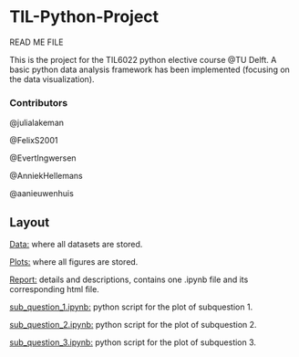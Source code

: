 ﻿# TIL-Python-Project

READ ME FILE

This is the project for the TIL6022 python elective course @TU Delft. A basic python data analysis framework has been implemented (focusing on the data visualization).

### Contributors

@julialakeman

@FelixS2001

@EvertIngwersen

@AnniekHellemans

@aanieuwenhuis

## Layout

[Data:](https://github.com/EvertIngwersen/TIL-Python-Project/tree/main/data) where all datasets are stored.

[Plots:](https://github.com/EvertIngwersen/TIL-Python-Project/tree/main/plots) where all figures are stored.

[Report:](https://github.com/EvertIngwersen/TIL-Python-Project/blob/main/report/Report_Group_14.ipynb) details and descriptions, contains one .ipynb file and its corresponding html file.

[sub_question_1.ipynb:](https://github.com/EvertIngwersen/TIL-Python-Project/blob/main/code/sub_question_1.ipynb) python script for the plot of subquestion 1.

[sub_question_2.ipynb:](https://github.com/EvertIngwersen/TIL-Python-Project/blob/main/code/sub_question_2.ipynb) python script for the plot of subquestion 2.

[sub_question_3.ipynb:](https://github.com/EvertIngwersen/TIL-Python-Project/blob/main/code/sub_question_3.ipynb) python script for the plot of subquestion 3.
